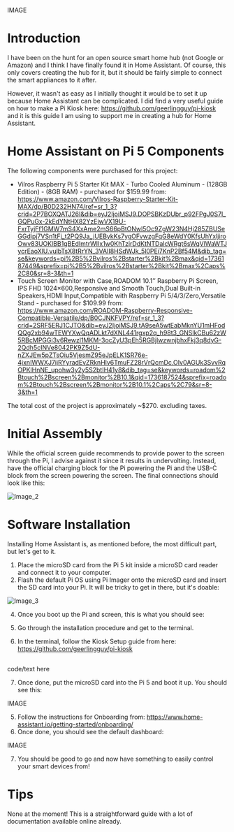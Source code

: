 IMAGE

# Introduction
I have been on the hunt for an open source smart home hub (not Google or Amazon) and I think I have finally found it in Home Assistant. Of course, this only covers creating the hub for it, but it should be fairly simple to connect the smart appliances to it after.

However, it wasn't as easy as I initially thought it would be to set it up because Home Assistant can be complicated. I did find a very useful guide on how to make a Pi Kiosk here: https://github.com/geerlingguy/pi-kiosk and it is this guide I am using to support me in creating a hub for Home Assistant.
# Home Assistant on Pi 5 Components
The following components were purchased for this project:
*  Vilros Raspberry Pi 5 Starter Kit MAX - Turbo Cooled Aluminum - (128GB Edition) - (8GB RAM) - purchased for $159.99 from: https://www.amazon.com/Vilros-Raspberry-Starter-Kit-MAX/dp/B0D232HN74/ref=sr_1_3?crid=2P7BOXQATJ26I&dib=eyJ2IjoiMSJ9.DOPSBKzDUbr_p92FPgJ0S7I_GQPuGx-2kEdYNtHX82YzEjwVX19U-FxrTyjFf1GMW7mS4XxAme2mS66pBtONwl5Oc9ZgW23N4Hj285ZBUSeGGdipj7VSn1tFj_t2PQ9Ja_jUEBykKs7ygOFvwzgFqG8eWdY0KfsUhYxljiroOwv83UOKlBB1gBEdImtrWIIx1w0KhTzjrDdKtNTDalcWRgt6sWqVlWaWTJycrEaoXlU.vulbTsX8tRrYN_3VAII8HSdWJk_5l0PEi7KnP2Bf54M&dib_tag=se&keywords=pi%2B5%2Bvilros%2Bstarter%2Bkit%2Bmax&qid=1736187449&sprefix=pi%2B5%2Bvilros%2Bstarter%2Bkit%2Bmax%2Caps%2C80&sr=8-3&th=1
*  Touch Screen Monitor with Case,ROADOM 10.1’’ Raspberry Pi Screen, IPS FHD 1024×600,Responsive and Smooth Touch,Dual Built-in Speakers,HDMI Input,Compatible with Raspberry Pi 5/4/3/Zero,Versatile Stand - purchased for $109.99 from: https://www.amazon.com/ROADOM-Raspberry-Responsive-Compatible-Versatile/dp/B0CJNKFVPY/ref=sr_1_3?crid=2SRF5ERJ1CJTO&dib=eyJ2IjoiMSJ9.tA9seA5wtEabMknYU1mHFodQQg2xb94wTEWYXwQqADLkt7dXNL441rgxp2q_h98t3_GNSlkCBu62zW5RBcMPGGi3v6Rewzl1MKM-3ocZyU3pEh5RGBjlwzwnjbhxFkj3q8dyG-2Qdh5cINVe8042PK9Z5dU-nZXJEw5pZTsOiu5VjesmZ95eJpELK1SR76e-4jxnIWWXJ7ijRYyradEvZRknHlv6TmuFZ28rVrQcmDc.OIv0AGUk3SvvRqOPKlHnNE_upohw3y2y5S2btIH41y8&dib_tag=se&keywords=roadom%2Btouch%2Bscreen%2Bmonitor%2B10.1&qid=1736187524&sprefix=roadom%2Btouch%2Bscreen%2Bmonitor%2B10.1%2Caps%2C79&sr=8-3&th=1

The total cost of the project is approximately ~$270. excluding taxes.
# Initial Assembly
While the official screen guide recommends to provide power to the screen through the Pi, I advise against it since it results in undervolting. Instead, have the official charging block for the Pi powering the Pi and the USB-C block from the screen powering the screen. The final connections should look like this:

![Image_2](https://github.com/user-attachments/assets/c35ca69e-7c96-4a50-8189-207ffe0ec893)


# Software Installation
Installing Home Assistant is, as mentioned before, the most difficult part, but let's get to it.

1. Place the microSD card from the Pi 5 kit inside a microSD card reader and connect it to your computer.
2. Flash the default Pi OS using Pi Imager onto the microSD card and insert the SD card into your Pi. It will be tricky to get in there, but it's doable:

![Image_3](https://github.com/user-attachments/assets/a43f5660-72b6-49ff-a0b3-ca69b5b5ee23)


4. Once you boot up the Pi and screen, this is what you should see:


5. Go through the installation procedure and get to the terminal.
6. In the terminal, follow the Kiosk Setup guide from here: https://github.com/geerlingguy/pi-kiosk
##
<tab><tab>code/text here

7. Once done, put the microSD card into the Pi 5 and boot it up. You should see this:

IMAGE

5. Follow the instructions for Onboarding from: https://www.home-assistant.io/getting-started/onboarding/
6. Once done, you should see the default dashboard:

IMAGE

7. You should be good to go and now have something to easily control your smart devices from!
# Tips
None at the moment! This is a straightforward guide with a lot of documentation available online already.
